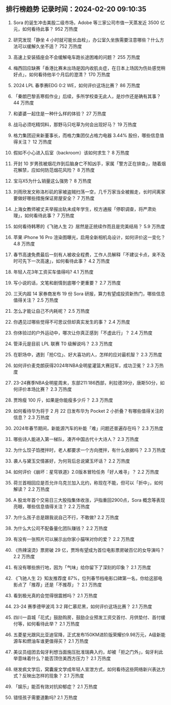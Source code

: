 
## 排行榜趋势 记录时间：2024-02-20 09:10:35
  
  1. Sora 的诞生冲击美股二级市场，Adobe 等三家公司市值一天蒸发近 3500 亿元，如何看待此事？ 952 万热度
    
  2. 研究发现「静坐 4 小时就可能长血栓」，办公室久坐族需要注意哪些？什么方法可以缓解久坐不适？ 752 万热度
    
  3. 高速上安装插座会不会缓解电车跑长途困难的问题？ 255 万热度
    
  4. 梅西回应缺赛「香港比赛未出场是因内收肌炎症，在日本上场因为伤处感觉稍好点」，如何看待他半个月后的澄清？ 170 万热度
    
  5. 2024 LPL 春季赛EDG 0:2 WE，如何评价这场比赛？ 86 万热度
    
  6. 「秦朗巴黎丢寒假作业」后续，多所学校查无此人，是炒作还是确有其事？ 44 万热度
    
  7. 和婆婆一起住是一种什么样的体验？ 27 万热度
    
  8. 战马必须吃精饲料，那野马只吃草为何会出现好马？ 19 万热度
    
  9. 格力集团迎来新董事长，而格力集团仅占格力电器 3.44% 股份，哪些信息值得关注？ 12 万热度
    
  10. 假如不小心进入后室（backroom）该如何求生？ 8 万热度
    
  11. 开封 10 岁男孩被烟花炸到后脑身亡不知凶手，家属「警方正在排查」，随着烟花解禁，应如何防范烟花风险？ 8 万热度
    
  12. 宝马X5为什么销量这么强势？ 8 万热度
    
  13. 刘雨欣发文称洛杉矶的家被盗贼扫荡一空，几千万家当全被搬走，长时间离家要做好哪些措施保证房屋安全？ 7 万热度
    
  14. 上海女教师被丈夫举报出轨未成年学生，校方通报「停职调查，将严肃处理」，如何看待此事？ 7 万热度
    
  15. 如何看待韩寒的《飞驰人生 2》居然是正统续作而且是完美结局？ 5.9 万热度
    
  16. 苹果 iPhone 16 Pro 渲染图曝光，启用全新相机岛设计，如何评价这一变化？ 4.8 万热度
    
  17. 春节高速免费最后一刻有人被收全程费，工作人员解释「不建议卡点，来不及时可先下一次高速」，如何看待此事？ 4.2 万热度
    
  18. 年轻人花3年工资买车值得吗? 4.1 万热度
    
  19. 写小说的话，文笔和剧情到底哪个更重要？ 2.7 万热度
    
  20. 三天内超 14 家券商发布 19 份 Sora 研报，算力有望成投资新热门，哪些信息值得关注？ 2.5 万热度
    
  21. 怎么才能让自己不内耗呢？ 2.5 万热度
    
  22. 你遇见过哪些觉得不可思议但却真实发生的事？ 2.4 万热度
    
  23. 你体验过的户外运动中，哪次让你真正感到「不虚此行」？ 2.4 万热度
    
  24. 管泽元是目前 LPL 联赛 T0 级解说吗？ 2.3 万热度
    
  25. 在职场中，遇到「抢C位」、好大喜功的人，怎样的应对最机智？ 2.3 万热度
    
  26. 如何评价麦克朗获得2024年NBA全明星灌篮大赛冠军，成功卫冕？ 2.3 万热度
    
  27. 23-24赛季NBA全明星周末，东部211:186西部，利拉德39分，唐斯50分，如何评价本场比赛？ 2.3 万热度
    
  28. 贾玲瘦 100 斤，如果是你能瘦多少斤？ 2.3 万热度
    
  29. 如何看待华为将于 2 月 22 日发布华为 Pocket 2 小折叠？有哪些值得关注的信息？ 2.3 万热度
    
  30. 2024年春节期间，新能源汽车的补能「难」问题还普遍存在吗？ 2.3 万热度
    
  31. 哪些诗人能进入第一梯队，凑齐中国古代十大诗人？ 2.3 万热度
    
  32. 为什么饺子馅搅拌时，老人都要求一个方向搅拌，有什么依据吗？ 2.3 万热度
    
  33. 袭人与黛玉交情甚好，为何背后总说黛玉坏话？ 2.2 万热度
    
  34. 如何评价《崩坏：星穹铁道》2.0版本冒险任务「好人难寻」？ 2.2 万热度
    
  35. 荷兰首相回应是否允许乌克兰加入北约，称现在不能，但可以「折中」，如何解读？ 2.2 万热度
    
  36. A 股龙年首个交易日三大股指集体收涨，沪指重回2900点，Sora 概念等表现亮眼，哪些信息值得关注？ 2.2 万热度
    
  37. 为什么孩子总是跟我说自己不行，不敢做? 2.2 万热度
    
  38. 为什么大公司不配备量化团队赚钱？ 2.2 万热度
    
  39. 有没有一张照片可以展示出你家小猫咪对你的爱？ 2.2 万热度
    
  40. 《热辣滚烫》票房破 29 亿，贾玲有望成为首位电影票房破百亿的女导演吗？ 2.2 万热度
    
  41. 有没有哪些旅行地，因为「气味」给你留下了深刻的印象？ 2.1 万热度
    
  42. 《飞驰人生 2》知友推荐度 87%，位列春节档电影口碑第一名，你给这部电影点了「推荐」还是「不推荐」？ 2.1 万热度
    
  43. 看到极光真的会觉得很震撼吗？ 2.1 万热度
    
  44. 23-24 赛季德甲波鸿 3:2 拜仁慕尼黑，如何评价这场比赛？ 2.1 万热度
    
  45. 四川一县城「花式」鼓励购房，鼓励企业预发工资交首付、月供垫付、首付缓付等，如何看待此举？ 2.1 万热度
    
  46. 五菱星光跟风比亚迪官降，正式发布150KM进阶版荣耀价9.98万元，A级新能源车和燃油车谁更值得买？ 2.1 万热度
    
  47. 美议员组团去匈牙利想当面施压批准瑞典入约，却被「拒之门外」，匈牙利此举意味着什么？能否顶住美西方压力？ 2.1 万热度
    
  48. 继发疯文学后，窝囊废文学成年轻人宣泄方式，如何看待这些网络新兴表达方式？反映出怎样的现象？ 2.1 万热度
    
  49. 「娱乐」能否有效对抗抑郁症？ 2.1 万热度
    
  50. 错怪孩子需要道歉吗? 2.1 万热度
    